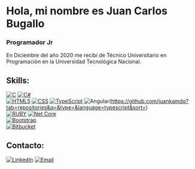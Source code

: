# Hola, mi nombre es Juan Carlos Bugallo
### Programador Jr

En Diciembre del año 2020 me recibí de Técnico Universitario en Programación en la Universidad Tecnológica Nacional.

## Skills:
[![C](https://img.shields.io/badge/C-00599C?style=for-the-badge&logo=c&logoColor=white)]()
[![C#](https://img.shields.io/badge/C%23-239120?style=for-the-badge&logo=c-sharp&logoColor=white)]()
</br>
[![HTML5](https://img.shields.io/badge/HTML5-E34F26?style=for-the-badge&logo=html5&logoColor=white)]()
[![CSS](https://img.shields.io/badge/CSS3-1572B6?style=for-the-badge&logo=css3&logoColor=white)]()
[![TypeScript](https://img.shields.io/badge/TypeScript-007ACC?style=for-the-badge&logo=typescript&logoColor=white)]()
![Angular](https://img.shields.io/badge/Angular-DD0031?style=for-the-badge&logo=angular&logoColor=white)(https://github.com/juankamdq?tab=repositories&q=&type=&language=typescript&sort=)
</br>
[![RUBY](https://img.shields.io/badge/Ruby_on_Rails-CC0000?style=for-the-badge&logo=ruby-on-rails&logoColor=white)]()
[![Net Core](https://img.shields.io/badge/Core-5C2D91?style=for-the-badge&logo=.Net&logoColor=white)]()
</br>
[![Bootstrap](https://img.shields.io/badge/Bootstrap-563D7C?style=for-the-badge&logo=bootstrap&logoColor=white)]()
</br>
[![Bitbucket](https://img.shields.io/badge/Bitbucket-330F63?style=for-the-badge&logo=bitbucket&logoColor=white)]()
</br>
## Contacto:

[![LinkedIn](https://img.shields.io/badge/LinkedIn-0077B5?style=for-the-badge&logo=linkedin&logoColor=white)](https://www.linkedin.com/in/jubugal/)
[![Email](https://img.shields.io/badge/Gmail-D14836?style=for-the-badge&logo=gmail&logoColor=white)](mailto:juancarlosjaviermdq@gmail.com)
